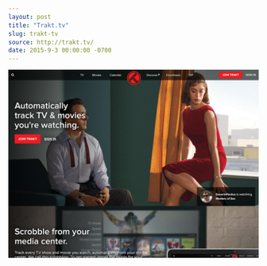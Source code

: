 ```yaml
---
layout: post
title: "Trakt.tv"
slug: trakt-tv
source: http://trakt.tv/
date: 2015-9-3 00:00:00 -0700
---
```


<img src="/assets/img/screenshots/trakt-tv.jpg">
